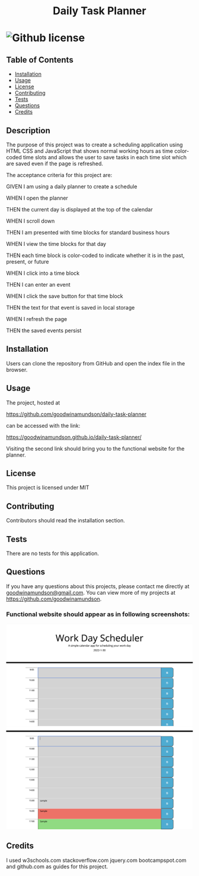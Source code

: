 <h1 align="center">Daily Task Planner<h1>
  
![Github license](http://img.shields.io/badge/license-MIT-blue.svg)
  
 ## Table of Contents
* [Installation](#installation)
* [Usage](#usage)
* [License](#license)
* [Contributing](#contributing)
* [Tests](#tests)
* [Questions](#questions)
* [Credits](#credits)

## Description
The purpose of this project was to create a scheduling application using HTML CSS and JavaScript that shows normal working hours as time color-coded time slots and allows the user to save tasks in each time slot which are saved even if the page is refreshed.

The acceptance criteria for this project are:

GIVEN I am using a daily planner to create a schedule

WHEN I open the planner

THEN the current day is displayed at the top of the calendar

WHEN I scroll down

THEN I am presented with time blocks for standard business hours

WHEN I view the time blocks for that day

THEN each time block is color-coded to indicate whether it is in the past, present, or future

WHEN I click into a time block

THEN I can enter an event

WHEN I click the save button for that time block

THEN the text for that event is saved in local storage

WHEN I refresh the page

THEN the saved events persist
 
  
## Installation 
Users can clone the repository from GitHub and open the index file in the browser.

## Usage
The project, hosted at 

https://github.com/goodwinamundson/daily-task-planner 

can be accessed with the link: 

https://goodwinamundson.github.io/daily-task-planner/ 

Visiting the second link should bring you to the functional website for the planner. 
  
## License 
This project is licensed under MIT

## Contributing 
Contributors should read the installation section. 

## Tests
There are no tests for this application. 

## Questions
If you have any questions about this projects, please contact me directly at goodwinamundson@gmail.com. You can view more of my projects at https://github.com/goodwinamundson.

### Functional website should appear as in following screenshots: #

  ![Image 2](./assets/images/liveapplication2.png)
  ![Image 1](./assets/images/liveapplication1.png)



## Credits
I used w3schools.com stackoverflow.com jquery.com bootcampspot.com and github.com as guides for this project.
